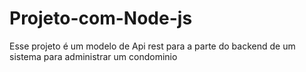 ﻿# Projeto-com-Node-js
 
 
 Esse projeto é um modelo de Api rest para a parte do backend de um sistema para administrar um condominio
